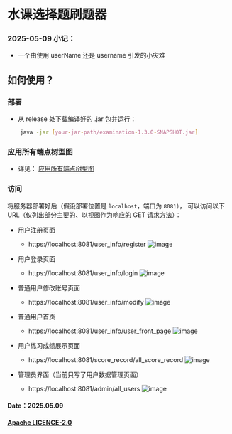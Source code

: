 # 水课选择题刷题器

### 2025-05-09 小记：
- 一个由使用 userName 还是 username 引发的小灾难

## 如何使用？

### 部署

- 从 release 处下载编译好的 .jar 包并运行：
```bash
    java -jar [your-jar-path/examination-1.3.0-SNAPSHOT.jar]
```

### 应用所有端点树型图
- 详见：
  [应用所有端点树型图](https://github.com/JesseZ332623/Multiple-choice-question-solver/blob/master/documents/%E5%BA%94%E7%94%A8%E6%89%80%E6%9C%89%E7%AB%AF%E7%82%B9%E6%A0%91%E5%9E%8B%E5%9B%BE.svg)

### 访问
将服务器部署好后（假设部署位置是 `localhost`，端口为 `8081`），
可以访问以下 URL（仅列出部分主要的、以视图作为响应的 GET 请求方法）：

- 用户注册页面
  - https://localhost:8081/user_info/register 
  ![image](https://github.com/user-attachments/assets/a569dbf7-d3d0-40b4-9670-55c239f38497)

- 用户登录页面
  - https://localhost:8081/user_info/login 
  ![image](https://github.com/user-attachments/assets/4e3e2147-38a3-44ef-8453-ae3c6ca679ec)

- 普通用户修改账号页面
  - https://localhost:8081/user_info/modify 
  ![image](https://github.com/user-attachments/assets/d0c4ebaa-2827-4a75-a82f-14a6be657505)
 
- 普通用户首页
  - https://localhost:8081/user_info/user_front_page
  ![image](https://github.com/user-attachments/assets/9fd8e17a-a748-4056-9f23-654e962747e0)

- 用户练习成绩展示页面
  - https://localhost:8081/score_record/all_score_record
  ![image](https://github.com/user-attachments/assets/d5c7622f-6560-46e4-90f7-8f82a33a6e5f)

- 管理员界面（当前只写了用户数据管理页面）
  - https://localhost:8081/admin/all_users
  ![image](https://github.com/user-attachments/assets/ddd62054-2722-478a-9702-2d8eea628f38)

#### Date：2025.05.09
#### [Apache LICENCE-2.0](https://github.com/JesseZ332623/Multiple-choice-question-solver/blob/master/LICENSE)

